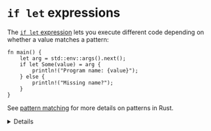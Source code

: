 # `if let` expressions

The [`if let` expression](https://doc.rust-lang.org/reference/expressions/if-expr.html#if-let-expressions)
lets you execute different code depending on whether a value matches a pattern:

```rust,editable
fn main() {
    let arg = std::env::args().next();
    if let Some(value) = arg {
        println!("Program name: {value}");
    } else {
        println!("Missing name?");
    }
}
```

See [pattern matching](../pattern-matching.md) for more details on patterns in
Rust.

<details>

- Unlike `match`, `if let` does not have to cover all branches. This can make it more concise than `match`.
- A common usage is handling `Some` values when working with `Option`.
- Unlike `match`, `if let` does not support guard clauses for pattern matching.
- Since 1.65, a similar [let-else](https://doc.rust-lang.org/rust-by-example/flow_control/let_else.html) construct allows to do a destructuring assignment, or if it fails, execute a block which is required to abort normal control flow (with `panic`/`return`/`break`/`continue`):

  ```rust,editable
  fn main() {
      println!("{:?}", second_word_to_upper("foo bar"));
  }
   
  fn second_word_to_upper(s: &str) -> Option<String> {
      let mut it = s.split(' ');
      let (Some(_), Some(item)) = (it.next(), it.next()) else {
          return None;
      };
      Some(item.to_uppercase())
  }
  ```

</details>
